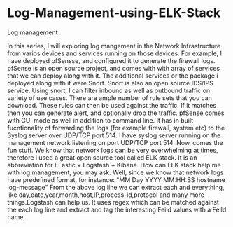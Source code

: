 # Log-Management-using-ELK-Stack
Log management

In this series, I will exploring log mangement in the Network Infrastructure from varios devices and services running on those devices. 
For example, I have deployed pfSensse, and configured it to generate the firewall logs. pfSense is an open source project, and comes with with array of services that we can deploy along with it. The additional services or the package i deployed along with it were Snort. Snort is also an open source IDS/IPS service. Using snort, I can filter inbound as well as outbound traffic on variety of use cases. There are ample number of rule sets that you can download. These rules can then be used against the traffic. If it matches then you can generate alert, and optionally drop the traffic.
pfSense comes with GUI mode as well in addition to command line. It has in built fucntionality of forwarding the logs (for example firewall, system etc) to the Syslog server over UDP/TCP port 514.
I have syslog server running on the management network listening on port UDP/TCP port 514. 
Now, comes the fun stuff. 
We know that network logs can be very overwhelming at times, therefore i used a great open source tool called ELK stack. 
It is an abbreviation for ELastic + Logstash + Kibana. How can ELK stack help me with log management, you may ask. Well, since we know that network logs have predefined format, for instance:
"MM Day YYYY MM:HH:SS hostname log-message"
From the above log line we can extract each and everything, like day,date,year,month,host,IP,process-id,protocol and many more things.Logstash can help us. It uses regex which can be matched against the each log line and extract and tag the interesting Feild values with a Feild name. 
